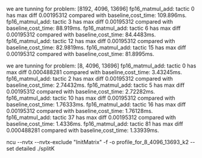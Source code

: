 we are tunning for problem: [8192, 4096, 13696]
fp16_matmul_add: tactic 0 has max diff 0.00195312 compared with baseline,cost_time: 109.896ms.
fp16_matmul_add: tactic 3 has max diff 0.00195312 compared with baseline,cost_time: 88.919ms.
fp16_matmul_add: tactic 6 has max diff 0.00195312 compared with baseline,cost_time: 84.4483ms.
fp16_matmul_add: tactic 12 has max diff 0.00195312 compared with baseline,cost_time: 82.9819ms.
fp16_matmul_add: tactic 15 has max diff 0.00195312 compared with baseline,cost_time: 81.8995ms.


we are tunning for problem: [8, 4096, 13696]
fp16_matmul_add: tactic 0 has max diff 0.000488281 compared with baseline,cost_time: 3.43245ms.
fp16_matmul_add: tactic 2 has max diff 0.00195312 compared with baseline,cost_time: 2.74432ms.
fp16_matmul_add: tactic 5 has max diff 0.00195312 compared with baseline,cost_time: 2.72282ms.
fp16_matmul_add: tactic 10 has max diff 0.00195312 compared with baseline,cost_time: 1.76333ms.
fp16_matmul_add: tactic 16 has max diff 0.00195312 compared with baseline,cost_time: 1.76128ms.
fp16_matmul_add: tactic 37 has max diff 0.00195312 compared with baseline,cost_time: 1.4336ms.
fp16_matmul_add: tactic 81 has max diff 0.000488281 compared with baseline,cost_time: 1.33939ms.


ncu --nvtx --nvtx-exclude "InitMatrix" -f -o profile_for_8_4096_13693_k2 --set detailed ./splitK
